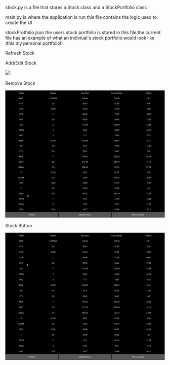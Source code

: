 stock.py
  is a file that stores a Stock class and a StockPortfolio class

main.py is where the application is run
  this file contains the logic used to create the UI

stockProtfolio.json
  the users stock portfolio is stored in this file
  the current file has an example of what an indiviual's stock portfolio would look like (this my personal portfolio!)


Refresh Stock


Add/Edit Stock

![](Demo/AddEditStock.gif)

Remove Stock

![](Demo/RemoveStock.gif)

Stock Button

![](Demo/StockButton.gif)

